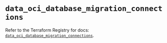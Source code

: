 # `data_oci_database_migration_connections`

Refer to the Terraform Registry for docs: [`data_oci_database_migration_connections`](https://registry.terraform.io/providers/oracle/oci/6.18.0/docs/data-sources/database_migration_connections).
